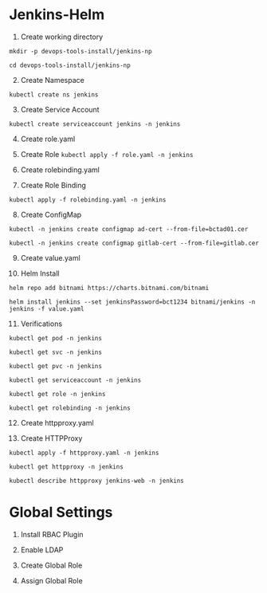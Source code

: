 # Jenkins-Helm

1. Create working directory

`mkdir -p devops-tools-install/jenkins-np`

`cd devops-tools-install/jenkins-np`

2. Create Namespace

`kubectl create ns jenkins`

3. Create Service Account

`kubectl create serviceaccount jenkins -n jenkins`

4. Create role.yaml

5. Create Role
`kubectl apply -f role.yaml -n jenkins`

6. Create rolebinding.yaml

7. Create Role Binding

`kubectl apply -f rolebinding.yaml -n jenkins`

8. Create ConfigMap

`kubectl -n jenkins create configmap ad-cert --from-file=bctad01.cer`

`kubectl -n jenkins create configmap gitlab-cert --from-file=gitlab.cer`

9. Create value.yaml

10. Helm Install

`helm repo add bitnami https://charts.bitnami.com/bitnami`

`helm install jenkins --set jenkinsPassword=bct1234 bitnami/jenkins -n jenkins -f value.yaml`

11. Verifications

`kubectl get pod -n jenkins`

`kubectl get svc -n jenkins`

`kubectl get pvc -n jenkins`

`kubectl get serviceaccount -n jenkins`

`kubectl get role -n jenkins`

`kubectl get rolebinding -n jenkins`

12. Create httpproxy.yaml

13. Create HTTPProxy

`kubectl apply -f httpproxy.yaml -n jenkins`

`kubectl get httpproxy -n jenkins`

`kubectl describe httpproxy jenkins-web -n jenkins`

# Global Settings
1. Install RBAC Plugin

2. Enable LDAP

3. Create Global Role

4. Assign Global Role
